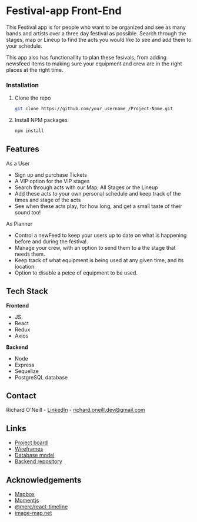 # Festival-app Front-End

This Festival app is for people who want to be organized and see as many bands and artists over 
a three day festival as possible. Search through the stages, map or Lineup to find the acts you 
would like to see and add them to your schedule. 

This app also has functionallity to plan these fesivals, from adding newsfeed items to making 
sure your equipment and crew are in the right places at the right time. 

### Installation

1. Clone the repo
   ```sh
   git clone https://github.com/your_username_/Project-Name.git
   ```
2. Install NPM packages
   ```sh
   npm install
   ```

## Features
As a User
- Sign up and purchase Tickets
- A VIP option for the VIP stages
- Search through acts with our Map, All Stages or the Lineup
- Add these acts to your own personal schedule and keep track of the times and stage of the acts
- See when these acts play, for how long, and get a small taste of their sound too!

As Planner

- Control a newFeed to keep your users up to date on what is happening before and during the festival.
- Manage your crew, with an option to send them to a the stage that needs them.
- Keep track of what equipment is being used at any given time, and its location.
- Option to disable a peice of equipment to be used. 


## Tech Stack

**Frontend**
- JS
- React
- Redux
- Axios

**Backend**
- Node
- Express
- Sequelize
- PostgreSQL database


## Contact

Richard O'Neill - [LinkedIn](www.linkedin.com/in/richie-o-neill) - richard.oneill.dev@gmail.com
  
## Links

- [Project board](https://github.com/users/Richie2810/projects/1) 
- [Wireframes](https://drive.google.com/file/d/1EpjIB-L455P8XaSuozZn8XDqOcuW56Tc/view)
- [Database model](https://dbdiagram.io/d/60675261ecb54e10c33e77aa)
- [Backend repository](https://github.com/Richie2810/B-festival-app)


## Acknowledgements
* [Mapbox](https://www.mapbox.com/)
* [Momentjs](https://momentjs.com/)
* [@merc/react-timeline](https://www.npmjs.com/package/@merc/react-timeline)
* [image-map.net](http://image-map.net/)


